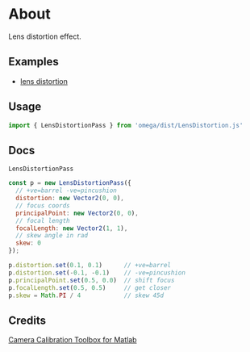 # About

Lens distortion effect.



## Examples

- [lens distortion](../../ex/lens-distortion/)



## Usage

```js
import { LensDistortionPass } from 'omega/dist/LensDistortion.js'
```



## Docs

`LensDistortionPass`

```js
const p = new LensDistortionPass({
  // +ve=barrel -ve=pincushion
  distortion: new Vector2(0, 0),
  // focus coords      
  principalPoint: new Vector2(0, 0),
  // focal length 
  focalLength: new Vector2(1, 1),
  // skew angle in rad
  skew: 0
});

p.distortion.set(0.1, 0.1)      // +ve=barrel 
p.distortion.set(-0.1, -0.1)    // -ve=pincushion
p.principalPoint.set(0.5, 0.0)  // shift focus
p.focalLength.set(0.5, 0.5)     // get closer
p.skew = Math.PI / 4            // skew 45d
```

## Credits

[Camera Calibration Toolbox for Matlab](http://www.vision.caltech.edu/bouguetj/calib_doc/htmls/parameters.html)